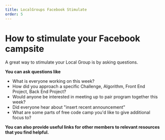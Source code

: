 ```yaml
---
title: LocalGroups Facebook Stimulate
order: 5
---
```

# How to stimulate your Facebook campsite

A great way to stimulate your Local Group is by asking questions.

**You can ask questions like**

- What is everyone working on this week?
- How did you approach a specific Challenge, Algorithm, Front End Project, Back End Project?
- Would anyone be interested in meeting up to pair program together this week?
- Did everyone hear about "insert recent announcement"
- What are some parts of free code camp you'd like to give additional focus to?

**You can also provide useful links for other members to relevant resources that you find helpful.**

